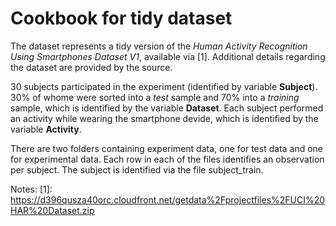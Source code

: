 Cookbook for tidy dataset
=========================

The dataset represents a tidy version of the *Human Activity Recognition Using Smartphones Dataset V1*, available via [1]. Additional details regarding the dataset are provided by the source. 

30 subjects participated in the experiment (identified by variable **Subject**). 30% of whome were sorted into a *test* sample and 70% into a *training* sample, which is identified by the variable **Dataset**. Each subject performed an activity while wearing the smartphone devide, which is identified by the variable **Activity**.


There are two folders containing experiment data, one for test data and one for experimental data. Each row in each of the files identifies an observation per subject. The subject is identified via the file subject_train.


Notes:
[1]: https://d396qusza40orc.cloudfront.net/getdata%2Fprojectfiles%2FUCI%20HAR%20Dataset.zip
